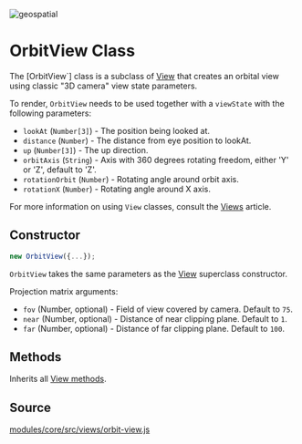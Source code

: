 <p class="badges">
  <img src="https://img.shields.io/badge/geopspatial-no-lightgrey.svg?style=flat-square" alt="geospatial" />
</p>

# OrbitView Class

The [OrbitView`] class is a subclass of [View](/docs/api-reference/view.md) that creates an orbital view using classic "3D camera" view state parameters.

To render, `OrbitView` needs to be used together with a `viewState` with the following parameters:

* `lookAt` (`Number[3]`) - The position being looked at.
* `distance` (`Number`) - The distance from eye position to lookAt.
* `up` (`Number[3]`) - The up direction.
* `orbitAxis` (`String`) - Axis with 360 degrees rotating freedom, either 'Y' or 'Z', default to 'Z'.
* `rotationOrbit` (`Number`) - Rotating angle around orbit axis.
* `rotationX` (`Number`) - Rotating angle around X axis.

For more information on using `View` classes, consult the [Views](/docs/developer-guide/views.md) article.


## Constructor

```js
new OrbitView({...});
```

`OrbitView` takes the same parameters as the [View](/docs/api-reference/view.md) superclass constructor.


Projection matrix arguments:

* `fov` (Number, optional) - Field of view covered by camera. Default to `75`.
* `near` (Number, optional) - Distance of near clipping plane. Default to `1`.
* `far` (Number, optional) - Distance of far clipping plane. Default to `100`.


## Methods

Inherits all [View methods](/docs/api-reference/view.md#methods).


## Source

[modules/core/src/views/orbit-view.js](https://github.com/uber/deck.gl/blob/master/modules/core/src/views/orbit-view.js)
